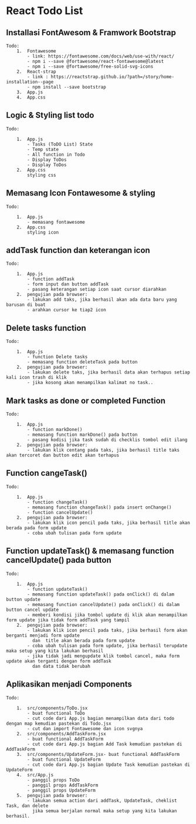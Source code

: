 # React Todo List

## Installasi FontAwesom & Framwork Bootstrap

    Todo:
        1.  Fontawesome
            - link: https://fontawesome.com/docs/web/use-with/react/
            - npm i --save @fortawesome/react-fontawesome@latest
            - npm i --save @fortawesome/free-solid-svg-icons
        2.  React-strap
            - link : https://reactstrap.github.io/?path=/story/home-installation--page
            - npm install --save bootstrap
        3.  App.js
        4.  App.css

## Logic & Styling list todo

    Todo:

        1.  App.js
            - Tasks (ToDO List) State
            - Temp state
            - All function in Todo
            - Display ToDos
            - Display ToDos
        2.  App.css
            styling css

## Memasang Icon Fontawesome & styling

    Todo:

        1.  App.js
            - memasang fontawesome
        2.  App.css
            styling icon

## addTask function dan keterangan icon

    Todo:

        1.  App.js
            - function addTask
            - form input dan button addTask
            - pasang keterangan setiap icon saat cursor diarahkan
        2.  pengujian pada browser:
            - lakukan add taks, jika berhasil akan ada data baru yang barusan di buat
            - arahkan cursor ke tiap2 icon

## Delete tasks function

    Todo:

        1.  App.js
            - function Delete tasks
            - memasang function deleteTask pada button
        2.  pengujian pada browser:
            - lakukan delete taks, jika berhasil data akan terhapus setiap kali icon trash di klik
            - jika kosong akan menampilkan kalimat no task..

## Mark tasks as done or completed Function

    Todo:

        1.  App.js
            - function markDone()
            - memasang function markDone() pada button
            - pasang kodisi jika task sudah di checklis tombol edit ilang
        2.  pengujian pada browser:
            - lakukan klik centang pada taks, jika berhasil title taks akan tercoret dan button edit akan terhapus

## Function cangeTask()

    Todo:

        1.  App.js
            - function changeTask()
            - memasang function changeTask() pada insert onChange()
            - function cancelUpdate()
        2.  pengujian pada browser:
            - lakukan klik icon pencil pada taks, jika berhasil title akan berada pada form update
            - coba ubah tulisan pada form update

## Function updateTask() & memasang function cancelUpdate() pada button

    Todo:

        1.  App.js
            - function updateTask()
            - memasang function updateTask() pada onClick() di dalam button update
            - memasang function cancelUpdate() pada onClick() di dalam button cancel update
            - memberi kondisi jika tombol update di klik akan menampilkan form update jika tidak form addTask yang tampil
        2.  pengujian pada browser:
            - lakukan klik icon pencil pada taks, jika berhasil form akan berganti menjadi form update
              dan  title akan berada pada form update
            - coba ubah tulisan pada form update, jika berhasil terupdate maka setup yang kita lakukan berhasil
            - jika tidak jadi mengupdate klik tombol cancel, maka form update akan terganti dengan form addTask
              dan data tidak berubah

## Aplikasikan menjadi Components

    Todo:

        1.  src/components/ToDo.jsx
            - buat functional ToDo
            - cut code dari App.js bagian menampilkan data dari todo dengan map kemudian pastekan di Todo.jsx
            - cut dan import Fontawesome dan icon svgnya
        2.  src/components/AddTaskForm.jsx
            - buat functional AddTaskForm
            - cut code dari App.js bagian Add Task kemudian pastekan di AddTaskForm
        3.  src/components/UpdateForm.jsx- buat functional AddTaskForm
            - buat functional UpdateForm
            - cut code dari App.js bagian Update Task kemudian pastekan di UpdateForm
        4.  src/App.js
            - panggil props ToDo
            - panggil props AddTaskForm
            - panggil props UpdateForm
        5.  pengujian pada browser:
            - lakukan semua action dari addTask, UpdateTask, cheklist Task, dan delete
              jika semua berjalan normal maka setup yang kita lakukan berhasil.
